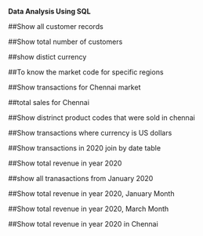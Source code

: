 **Data Analysis Using SQL**


##Show all customer records



##Show total number of customers



##show distict currency





##To know the market code for specific regions



##Show transactions for Chennai market



##total sales for Chennai




##Show distrinct product codes that were sold in chennai



##Show transactions where currency is US dollars





##Show transactions in 2020 join by date table




##Show total revenue in year 2020




##show all tranasactions from January 2020





##Show total revenue in year 2020, January Month





##Show total revenue in year 2020, March Month





##Show total revenue in year 2020 in Chennai
